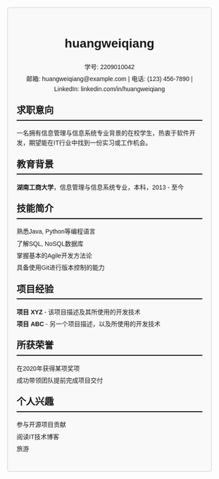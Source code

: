 <!DOCTYPE html>
<html lang="zh-CN">
<head>
    <meta charset="UTF-8">
    <meta name="viewport" content="width=device-width, initial-scale=1.0">
    <title>简历</title>
    <style>
        body {
            font-family: Arial, sans-serif;
            margin: 0;
            padding: 0;
            line-height: 1.6;
        }
        .container {
            margin: 20px;
            padding: 20px;
            border: 1px solid #ccc;
            border-radius: 5px;
            background-color: #f9f9f9;
        }
        .header {
            text-align: center;
            margin-bottom: 20px;
        }
        .header p {
            margin: 5px 0;
        }
        .section {
            margin-bottom: 20px;
        }
        .section h2 {
            border-bottom: 2px solid #000;
            padding-bottom: 5px;
            margin-top: 15px;
        }
        .section ul {
            list-style-type: none;
            padding: 0;
        }
        .section ul li {
            margin: 5px 0;
        }
    </style>
</head>
<body>
    <div class="container">
        <div class="header">
            <h1>huangweiqiang</h1>
            <p>学号: 2209010042</p>
            <p>邮箱: huangweiqiang@example.com | 电话: (123) 456-7890 | LinkedIn: linkedin.com/in/huangweiqiang</p>
        </div>
        <div class="section">
            <h2>求职意向</h2>
            <p>一名拥有信息管理与信息系统专业背景的在校学生，热衷于软件开发，期望能在IT行业中找到一份实习或工作机会。</p>
        </div>
        <div class="section">
            <h2>教育背景</h2>
            <ul>
                <li><strong>湖南工商大学</strong>，信息管理与信息系统专业，本科，2013 - 至今</li>
            </ul>
        </div>
        <div class="section">
            <h2>技能简介</h2>
            <ul>
                <li>熟悉Java, Python等编程语言</li>
                <li>了解SQL, NoSQL数据库</li>
                <li>掌握基本的Agile开发方法论</li>
                <li>具备使用Git进行版本控制的能力</li>
            </ul>
        </div>
        <div class="section">
            <h2>项目经验</h2>
            <ul>
                <li><strong>项目 XYZ</strong> - 该项目描述及其所使用的开发技术</li>
                <li><strong>项目 ABC</strong> - 另一个项目描述，以及所使用的开发技术</li>
            </ul>
        </div>
        <div class="section">
            <h2>所获荣誉</h2>
            <ul>
                <li>在2020年获得某项奖项</li>
                <li>成功带领团队提前完成项目交付</li>
            </ul>
        </div>
        <div class="section">
            <h2>个人兴趣</h2>
            <ul>
                <li>参与开源项目贡献</li>
                <li>阅读IT技术博客</li>
                <li>旅游</li>
            </ul>
        </div>
    </div>
</body>
</html>


